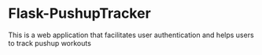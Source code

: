 # Flask-PushupTracker
This is a web application that facilitates user authentication and helps users to track pushup workouts
